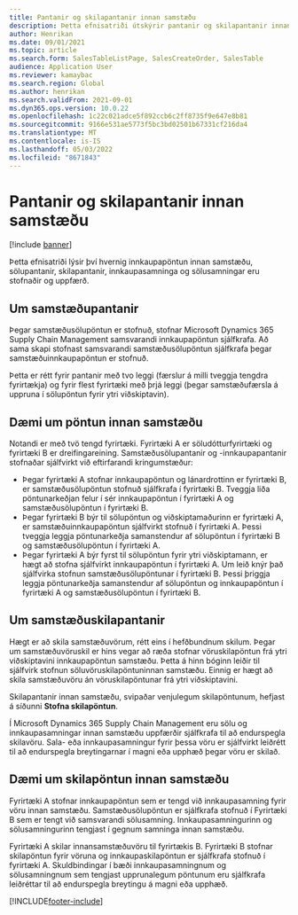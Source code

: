 ```yaml
---
title: Pantanir og skilapantanir innan samstæðu
description: Þetta efnisatriði útskýrir pantanir og skilapantanir innan samstæðu
author: Henrikan
ms.date: 09/01/2021
ms.topic: article
ms.search.form: SalesTableListPage, SalesCreateOrder, SalesTable
audience: Application User
ms.reviewer: kamaybac
ms.search.region: Global
ms.author: henrikan
ms.search.validFrom: 2021-09-01
ms.dyn365.ops.version: 10.0.22
ms.openlocfilehash: 1c22c021adce5f892ccb6c2ff8735f9e647e8b81
ms.sourcegitcommit: 9166e531ae5773f5bc3bd02501b67331cf216da4
ms.translationtype: MT
ms.contentlocale: is-IS
ms.lasthandoff: 05/03/2022
ms.locfileid: "8671843"
---
```

# <a name="intercompany-orders-and-return-orders"></a>Pantanir og skilapantanir innan samstæðu

[!include [banner](../../includes/banner.md)]

Þetta efnisatriði lýsir því hvernig innkaupapöntun innan samstæðu, sölupantanir, skilapantanir, innkaupasamninga og sölusamningar eru stofnaðir og uppfærð.

## <a name="about-intercompany-orders"></a>Um samstæðupantanir

Þegar samstæðusölupöntun er stofnuð, stofnar Microsoft Dynamics 365 Supply Chain Management samsvarandi innkaupapöntun sjálfkrafa. Að sama skapi stofnast samsvarandi samstæðusölupöntun sjálfkrafa þegar samstæðuinnkaupapöntun er stofnuð.

Þetta er rétt fyrir pantanir með tvo leggi (færslur á milli tveggja tengdra fyrirtækja) og fyrir flest fyrirtæki með þrjá leggi (þegar samstæðufærsla á uppruna í sölupöntun fyrir ytri viðskiptavin).

## <a name="intercompany-order-example"></a>Dæmi um pöntun innan samstæðu

Notandi er með tvö tengd fyrirtæki. Fyrirtæki A er  söludótturfyrirtæki og fyrirtæki B er dreifingareining. Samstæðusölupantanir og -innkaupapantanir stofnaðar sjálfvirkt við eftirfarandi kringumstæður:

- Þegar fyrirtæki A stofnar innkaupapöntun og lánardrottinn er fyrirtæki B, er samstæðusölupöntun stofnuð sjálfkrafa í fyrirtæki B. Tveggja liða pöntunarkeðjan felur í sér innkaupapöntun í fyrirtæki A og samstæðusölupöntun í fyrirtæki B.
- Þegar fyrirtæki B býr til sölupöntun og viðskiptamaðurinn er fyrirtæki A, er samstæðuinnkaupapöntun sjálfvirkt stofnuð í fyrirtæki A. Þessi tveggja leggja pöntunarkeðja samanstendur af sölupöntun í fyrirtæki B og samstæðusölupöntun í fyrirtæki A.
- Þegar fyrirtæki A býr fyrst til sölupöntun fyrir ytri viðskiptamann, er hægt að stofna sjálfvirkt innkaupapöntun í fyrirtæki A. Um leið knýr það sjálfvirka stofnun samstæðusölupöntunar í fyrirtæki B. Þessi þriggja leggja pöntunarkeðja samanstendur af sölupöntun og innkaupapöntun í fyrirtæki A og samstæðusölupöntun í fyrirtæki B.

## <a name="about-intercompany-return-orders"></a>Um samstæðuskilapantanir

Hægt er að skila samstæðuvörum, rétt eins í hefðbundnum skilum. Þegar um samstæðuvöruskil er hins vegar að ræða stofnar vöruskilapöntun frá ytri viðskiptavini innkaupapöntun samstæðu. Þetta á hinn bóginn leiðir til sjálfvirk stofnun söluvöruskilapöntuninnan samstæðu. Einnig er hægt að skila samstæðuvöru án vöruskilapöntunar frá ytri viðskiptavini.

Skilapantanir innan samstæðu, svipaðar venjulegum skilapöntunum, hefjast á síðunni **Stofna skilapöntun**.

Í Microsoft Dynamics 365 Supply Chain Management eru sölu og innkaupasamningar innan samstæðu uppfærðir sjálfkrafa til að endurspegla skilavöru. Sala- eða innkaupasamningur fyrir þessa vöru er sjálfvirkt leiðrétt til að endurspegla breytingarnar í magni eða upphæð þegar vöru er skilað.

## <a name="intercompany-return-order-example"></a>Dæmi um skilapöntun innan samstæðu

Fyrirtæki A stofnar innkaupapöntun sem er tengd við innkaupasamning fyrir vöru innan samstæðu. Samstæðusölupöntun er sjálfkrafa stofnuð í Fyrirtæki B sem er tengt við samsvarandi sölusamning. Innkaupasamningurinn og sölusamningurinn tengjast í gegnum samninga innan samstæðu.

Fyrirtæki A skilar innansamstæðuvöru til fyrirtækis B. Fyrirtæki B stofnar skilapöntun fyrir vöruna og innkaupaskilapöntun er sjálfkrafa stofnuð í fyrirtæki A. Skuldbindingar í bæði innkaupasamningnum og sölusamningnum sem tengjast upprunalegum pöntunum eru sjálfkrafa leiðréttar til að endurspegla breytingu á magni eða upphæð.

[!INCLUDE[footer-include](../../includes/footer-banner.md)]
